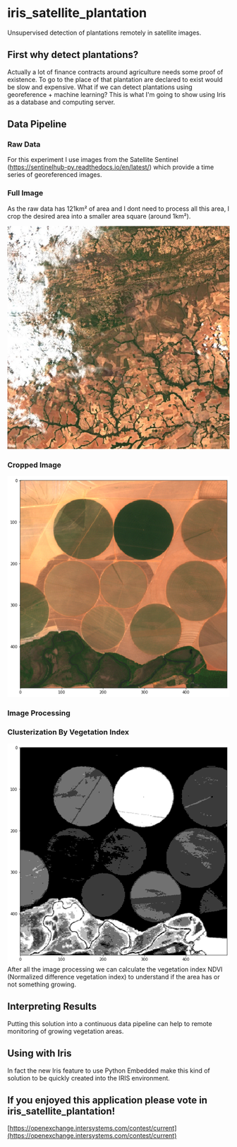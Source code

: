 # iris_satellite_plantation
Unsupervised detection of plantations remotely in satellite images.

## First why detect plantations?
Actually a lot of finance contracts around agriculture needs some proof of existence. To go to the place 
of that plantation are declared to exist would be slow and expensive. What if we can detect plantations using 
georeference + machine learning? This is what I'm going to show using Iris as a database and computing server.

## Data Pipeline
### Raw Data
For this experiment I use images from the Satellite Sentinel (https://sentinelhub-py.readthedocs.io/en/latest/)
which provide a time series of georeferenced images.

### Full Image
As the raw data has 121km² of area and I dont need to process all this area, I crop the desired area into a smaller 
area square (around 1km²).

![picture](https://github.com/renatobanzai/iris_satellite_plantation/blob/main/docs/img/img_raw.jpg?raw=true)

### Cropped Image

![picture](https://github.com/renatobanzai/iris_satellite_plantation/blob/main/docs/img/img_tci.png?raw=true)

### Image Processing


### Clusterization By Vegetation Index
![picture](https://github.com/renatobanzai/iris_satellite_plantation/blob/main/docs/img/result.png?raw=true)
After all the image processing we can calculate the vegetation index NDVI (Normalized difference vegetation index) to 
understand if the area has or not something growing.

## Interpreting Results
Putting this solution into a continuous data pipeline can help to remote monitoring of growing vegetation areas. 

## Using with Iris
In fact the new Iris feature to use Python Embedded make this kind of solution to be quickly created into
the IRIS environment.


## If you enjoyed this application please vote in iris_satellite_plantation!
[https://openexchange.intersystems.com/contest/current](https://openexchange.intersystems.com/contest/current)